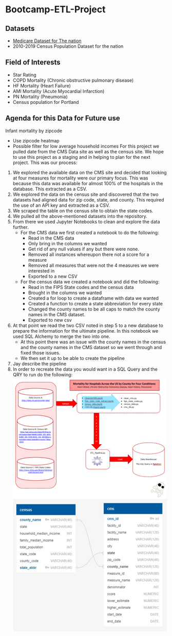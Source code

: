 # Bootcamp-ETL-Project

## Datasets

- [Medicare Dataset for The nation](Resources/cms_data_2.csv)
- 2010-2019 Census Population Dataset for the nation

## Field of Interests

- Star Rating
- COPD Mortality (Chronic obstructive pulmonary disease)
- HF Mortality (Heart Failure)
- AMI Mortality (Acute Myocardial Infarction)
- PN Mortality (Pneumonia)
- Census population for Portland

## Agenda for this Data for Future use

Infant mortality by zipcode

- Use zipcode heatmap
- Possible filter for low average household incomes
  For this project we pulled date from the CMS Data site as well as the census site. We hope to use this project as a staging and in helping to plan for the next project.
  This was our process:

1. We explored the available data on the CMS site and decided that looking at four measures for mortality were our primary focus. This was because this data was available for almost 100% of the hospitals in the database. This extracted as a CSV.
1. We explored the data on the census site and discovered that the two datasets had aligned data for zip code, state, and county. This required the use of an API key and extracted as a CSV.
1. We scraped the table on the census site to obtain the state codes.
1. We pulled all the above-mentioned datasets into the repository.
1. From there we used Jupyter Notebooks to clean and explore the data further.
   - For the CMS data we first created a notebook to do the following:
     - Read in the CMS data
     - Only bring in the columns we wanted
     - Get rid of any null values if any but there were none.
     - Removed all instances whereupon there not a score for a measure
     - Removed all measures that were not the 4 measures we were interested in
     - Exported to a new CSV
   - For the census data we created a notebook and did the following:
     - Read in the FIPS State codes and the census data
     - Brought in the columns we wanted
     - Created a for loop to create a dataframe with data we wanted
     - Created a function to create a state abbreviation for every state
     - Changed the county names to be all caps to match the county names in the CMS dataset.
     - Exported to new csv
1. At that point we read the two CSV noted in step 5 to a new database to prepare the information for the ultimate pipeline. In this notebook we used SQL Alchemy to merge the two into one.
   - At this point there was an issue with the county names in the census and the county names in the CMS dataset so we went through and fixed those issues.
   - We then set it up to be able to create the pipeline
1. Jay describe the pipeline
1. In order to recreate the data you would want in a SQL Query and the QRY to run do the following:
![Top Html](images/ETL_diagram.png)
![Top Html](images/ERDdb.jpg)

